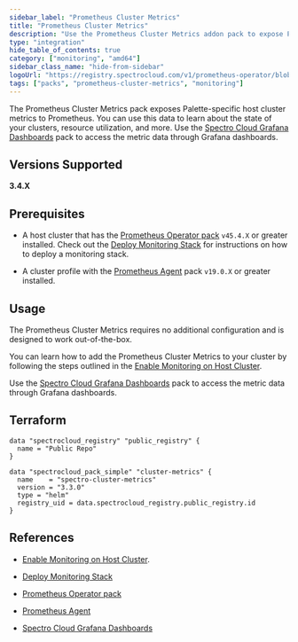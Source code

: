 ```yaml
---
sidebar_label: "Prometheus Cluster Metrics"
title: "Prometheus Cluster Metrics"
description: "Use the Prometheus Cluster Metrics addon pack to expose Palette resource metrics"
type: "integration"
hide_table_of_contents: true
category: ["monitoring", "amd64"]
sidebar_class_name: "hide-from-sidebar"
logoUrl: "https://registry.spectrocloud.com/v1/prometheus-operator/blobs/sha256:64589616d7f667e5f1d7e3c9a39e32c676e03518a318924e123738693e104ce0?type=image.webp"
tags: ["packs", "prometheus-cluster-metrics", "monitoring"]
---
```


The Prometheus Cluster Metrics pack exposes Palette-specific host cluster metrics to Prometheus. You can use this data
to learn about the state of your clusters, resource utilization, and more. Use the
[Spectro Cloud Grafana Dashboards](grafana-spectrocloud-dashboards.md) pack to access the metric data through Grafana
dashboards.

## Versions Supported

**3.4.X**

## Prerequisites

- A host cluster that has the [Prometheus Operator pack](prometheus-operator.md) `v45.4.X` or greater installed. Check
  out the [Deploy Monitoring Stack](../clusters/cluster-management/monitoring/deploy-monitor-stack.md) for instructions
  on how to deploy a monitoring stack.

- A cluster profile with the [Prometheus Agent](prometheus-agent.md) pack `v19.0.X` or greater installed.

## Usage

The Prometheus Cluster Metrics requires no additional configuration and is designed to work out-of-the-box.

You can learn how to add the Prometheus Cluster Metrics to your cluster by following the steps outlined in the
[Enable Monitoring on Host Cluster](../clusters/cluster-management/monitoring/deploy-agent.md).

Use the [Spectro Cloud Grafana Dashboards](grafana-spectrocloud-dashboards.md) pack to access the metric data through
Grafana dashboards.

## Terraform

```hcl
data "spectrocloud_registry" "public_registry" {
  name = "Public Repo"
}

data "spectrocloud_pack_simple" "cluster-metrics" {
  name    = "spectro-cluster-metrics"
  version = "3.3.0"
  type = "helm"
  registry_uid = data.spectrocloud_registry.public_registry.id
}
```

## References

- [Enable Monitoring on Host Cluster](../clusters/cluster-management/monitoring/deploy-agent.md).

- [Deploy Monitoring Stack](../clusters/cluster-management/monitoring/deploy-monitor-stack.md)

- [Prometheus Operator pack](prometheus-operator.md)

- [Prometheus Agent](prometheus-agent.md)

- [Spectro Cloud Grafana Dashboards](grafana-spectrocloud-dashboards.md)
